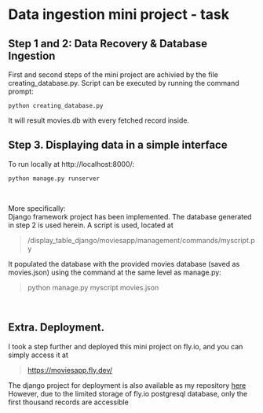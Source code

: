 Data ingestion mini project - task
==

Step 1 and 2: Data Recovery & Database Ingestion
--
First and second steps of the mini project are achivied by the file creating_database.py. Script can be executed by running the command prompt:
```
python creating_database.py
```
It will result movies.db with every fetched record inside.

Step 3. Displaying data in a simple interface
--
To run locally at http://localhost:8000/:
```
python manage.py runserver
```
<br>

More specifically: <br>
Django framework project has been implemented. The database generated in step 2 is used herein. 
A script is used, located at 
> /display_table_django/moviesapp/management/commands/myscript.py

It populated the database with the provided movies database (saved as movies.json) using the command at the same level as manage.py:
> python manage.py myscript movies.json

<br>

Extra. Deployment.
--
I took a step further and deployed this mini project on fly.io, and you can simply access it at 
> https://moviesapp.fly.dev/

The django project for deployment is also available as my repository [here](https://github.com/ReplicaParadoxica/AppsilonTaskDeployed) 
<br> However, due to the limited storage of fly.io postgresql database, only the first thousand records are accessible
